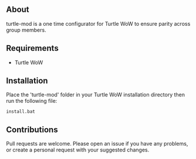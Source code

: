## About

turtle-mod is a one time configurator for Turtle WoW to ensure parity across group members.

## Requirements

* Turtle WoW

## Installation

Place the 'turtle-mod' folder in your Turtle WoW installation directory then run the following file:

```
install.bat
```

## Contributions

Pull requests are welcome. Please open an issue if you have any problems, or create a personal request with your suggested changes.
